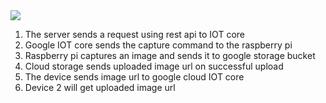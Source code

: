 
<img src="https://github.com/rajeshkumarkhadka/iot-camera-gcp/blob/master/overview.jpg"/>

1. The server sends a request using rest api to IOT core
2. Google IOT core sends the capture command to the raspberry pi 
3. Raspberry pi captures an image and sends it to google storage bucket
4. Cloud storage sends uploaded image url on successful upload
5. The device sends image url to google cloud IOT core
6. Device 2 will get uploaded image url
